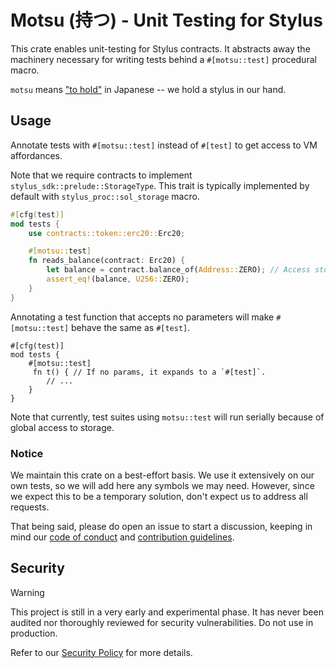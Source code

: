 # Motsu (持つ) - Unit Testing for Stylus

This crate enables unit-testing for Stylus contracts. It abstracts away the
machinery necessary for writing tests behind a `#[motsu::test]` procedural
macro.

`motsu` means ["to hold"](https://jisho.org/word/%E6%8C%81%E3%81%A4) in
Japanese -- we hold a stylus in our hand.

## Usage

Annotate tests with `#[motsu::test]` instead of `#[test]` to get access to VM
affordances.

Note that we require contracts to implement `stylus_sdk::prelude::StorageType`.
This trait is typically implemented by default with `stylus_proc::sol_storage` macro.

```rust
#[cfg(test)]
mod tests {
    use contracts::token::erc20::Erc20;

    #[motsu::test]
    fn reads_balance(contract: Erc20) {
        let balance = contract.balance_of(Address::ZERO); // Access storage.
        assert_eq!(balance, U256::ZERO);
    }
}
```

Annotating a test function that accepts no parameters will make `#[motsu::test]`
behave the same as `#[test]`.

```rust,ignore
#[cfg(test)]
mod tests {
    #[motsu::test]
     fn t() { // If no params, it expands to a `#[test]`.
        // ...
    }
}
```

Note that currently, test suites using `motsu::test` will run serially because
of global access to storage.

### Notice

We maintain this crate on a best-effort basis. We use it extensively on our own
tests, so we will add here any symbols we may need. However, since we expect
this to be a temporary solution, don't expect us to address all requests.

That being said, please do open an issue to start a discussion, keeping in mind
our [code of conduct] and [contribution guidelines].

[code of conduct]: ../../CODE_OF_CONDUCT.md

[contribution guidelines]: ../../CONTRIBUTING.md

## Security

> [!WARNING]
> This project is still in a very early and experimental phase. It has never
> been audited nor thoroughly reviewed for security vulnerabilities. Do not use
> in production.

Refer to our [Security Policy](../../SECURITY.md) for more details.
